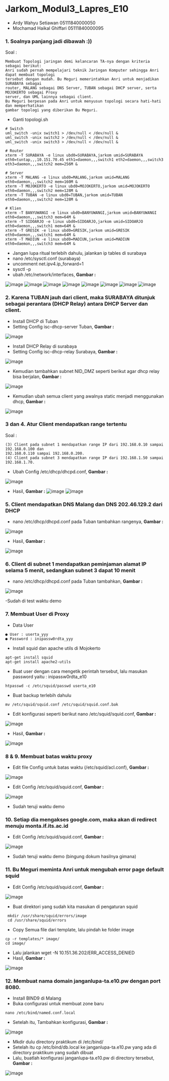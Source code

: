 # Jarkom_Modul3_Lapres_E10
- Ardy Wahyu Setiawan 05111840000050
- Mochamad Haikal Ghiffari 05111840000095

### 1. Soalnya panjang jadi dibawah :))
Soal :
```
Membuat Topologi jaringan demi kelancaran TA-nya dengan kriteria sebagai berikut:
Anri sudah pernah mempelajari teknik Jaringan Komputer sehingga Anri dapat membuat topologi
tersebut dengan mudah. Bu Meguri memerintahkan Anri untuk menjadikan SURABAYA sebagai
router, MALANG sebagai DNS Server, TUBAN sebagai DHCP server, serta MOJOKERTO sebagai Proxy
server, dan UML lainnya sebagai client.
Bu Meguri berpesan pada Anri untuk menyusun topologi secara hati-hati dan memperhatikan
gambar topologi yang diberikan Bu Meguri.
```
- Ganti topologi.sh
```
# Switch
uml_switch -unix switch1 > /dev/null < /dev/null &
uml_switch -unix switch2 > /dev/null < /dev/null &
uml_switch -unix switch3 > /dev/null < /dev/null &

# Router
xterm -T SURABAYA -e linux ubd0=SURABAYA,jarkom umid=SURABAYA eth0=tuntap,,,10.151.70.45 eth1=daemon,,,switch1 eth2=daemon,,,switch3 eth3=daemon,,,switch2 mem=256M &

# Server
xterm -T MALANG -e linux ubd0=MALANG,jarkom umid=MALANG eth0=daemon,,,switch2 mem=160M &
xterm -T MOJOKERTO -e linux ubd0=MOJOKERTO,jarkom umid=MOJOKERTO eth0=daemon,,,switch2 mem=128M &
xterm -T TUBAN -e linux ubd0=TUBAN,jarkom umid=TUBAN eth0=daemon,,,switch2 mem=128M &

# Klien
xterm -T BANYUWANGI -e linux ubd0=BANYUWANGI,jarkom umid=BANYUWANGI eth0=daemon,,,switch3 mem=64M &
xterm -T SIDOARJO -e linux ubd0=SIDOARJO,jarkom umid=SIDOARJO eth0=daemon,,,switch1 mem=64M &
xterm -T GRESIK -e linux ubd0=GRESIK,jarkom umid=GRESIK eth0=daemon,,,switch1 mem=64M &
xterm -T MADIUN -e linux ubd0=MADIUN,jarkom umid=MADIUN eth0=daemon,,,switch3 mem=64M &

```
- Jangan lupa ritual terlebih dahulu, jalankan ip tables di surabaya
- nano /etc/sysctl.conf (surabaya)
- uncomment net.ipv4.ip_forward=1
- sysctl -p
- ubah /etc/network/interfaces, **Gambar :**

![image](https://user-images.githubusercontent.com/57068224/100520271-85571480-31cf-11eb-9d88-630d865688e1.png)
![image](https://user-images.githubusercontent.com/57068224/100520272-88520500-31cf-11eb-9156-a6d55daa0a7c.png)
![image](https://user-images.githubusercontent.com/57068224/100520273-89833200-31cf-11eb-8bab-79b046c83349.png)
![image](https://user-images.githubusercontent.com/57068224/100520275-8be58c00-31cf-11eb-87d7-224fdc1476ec.png)
![image](https://user-images.githubusercontent.com/57068224/100520280-8e47e600-31cf-11eb-896c-c1aa4ed9e30b.png)
![image](https://user-images.githubusercontent.com/57068224/100520281-8f791300-31cf-11eb-9ab1-199971ef54f7.png)
![image](https://user-images.githubusercontent.com/57068224/100520282-9142d680-31cf-11eb-8ea9-ed4338e48727.png)
![image](https://user-images.githubusercontent.com/57068224/100520286-930c9a00-31cf-11eb-8619-f6cde2e74ab7.png)

### 2. Karena TUBAN jauh dari client, maka SURABAYA ditunjuk sebagai perantara (DHCP Relay) antara DHCP Server dan client.
- Install DHCP di Tuban
- Setting Config isc-dhcp-server Tuban, **Gambar :**

![image](https://user-images.githubusercontent.com/57068224/100520308-bb949400-31cf-11eb-8e87-3747548eaa24.png)

- Install DHCP Relay di surabaya
- Setting Config isc-dhcp-relay Surabaya, **Gambar :**

![image](https://user-images.githubusercontent.com/57068224/100520355-f72f5e00-31cf-11eb-9507-1cbca56880a5.png)

- Kemudian tambahkan subnet NID_DMZ seperti berikut agar dhcp relay bisa berjalan, **Gambar :**

![image](https://user-images.githubusercontent.com/57068224/100520375-0e6e4b80-31d0-11eb-99d1-f0c2307238bb.png)

- Kemudian ubah semua client yang awalnya static menjadi menggunakan dhcp, **Gambar :**

![image](https://user-images.githubusercontent.com/57068224/100520387-11693c00-31d0-11eb-88f2-60b5f009c786.png)

### 3 dan 4. Atur Client mendapatkan range tertentu
Soal :
```
(3) Client pada subnet 1 mendapatkan range IP dari 192.168.0.10 sampai 192.168.0.100 dan
192.168.0.110 sampai 192.168.0.200.
(4) Client pada subnet 3 mendapatkan range IP dari 192.168.1.50 sampai 192.168.1.70.
```
- Ubah Config /etc/dhcp/dhcpd.conf, **Gambar :**

![image](https://user-images.githubusercontent.com/57068224/100520512-981e1900-31d0-11eb-98ad-112c1c74907f.png)

- Hasil, **Gambar :**
![image](https://user-images.githubusercontent.com/57068224/100520609-2c887b80-31d1-11eb-8846-5326e793a238.png)
![image](https://user-images.githubusercontent.com/57068224/100520611-34482000-31d1-11eb-80ad-b1ae7fe5572a.png)

### 5. Client mendapatkan DNS Malang dan DNS 202.46.129.2 dari DHCP
- nano /etc/dhcp/dhcpd.conf pada Tuban tambahkan rangenya, **Gambar :**

![image](https://user-images.githubusercontent.com/57068224/100520648-5f327400-31d1-11eb-8f88-23c0a1ec607f.png)

- Hasil, **Gambar :**

![image](https://user-images.githubusercontent.com/57068224/100520649-6194ce00-31d1-11eb-8e8e-fd1658dd1b93.png)

### 6. Client di subnet 1 mendapatkan peminjaman alamat IP selama 5 menit, sedangkan subnet 3 dapat 10 menit
- nano /etc/dhcp/dhcpd.conf pada Tuban tambahkan, **Gambar :**

![image](https://user-images.githubusercontent.com/57068224/100520681-9ef95b80-31d1-11eb-9412-09ac5e0020aa.png)

-Sudah di test waktu demo

### 7. Membuat User di Proxy
- Data User
```
● User : userta_yyy
● Password : inipassw0rdta_yyy
```
- Install squid dan apache utils di Mojokerto
```
apt-get install squid
apt-get install apache2-utils
```
- Buat user dengan cara mengetik perintah tersebut, lalu masukan password yaitu : inipassw0rdta_e10
```
htpasswd -c /etc/squid/passwd userta_e10
```
- Buat backup terlebih dahulu
```
mv /etc/squid/squid.conf /etc/squid/squid.conf.bak
```
- Edit konfigurasi seperti berikut nano /etc/squid/squid.conf, **Gambar :**

![image](https://user-images.githubusercontent.com/57068224/100520786-4a0a1500-31d2-11eb-8132-fed28a452e2c.png)

- Hasil, **Gambar :**

![image](https://user-images.githubusercontent.com/57068224/100520787-4d050580-31d2-11eb-88fd-55de4e1c928c.png)

### 8 & 9. Membuat batas waktu proxy
- Edit file Config untuk batas waktu (/etc/squid/acl.conf), **Gambar :**

![image](https://user-images.githubusercontent.com/57068224/100520825-95bcbe80-31d2-11eb-830c-703abeadcd4c.png)

- Edit Config /etc/squid/squid.conf, **Gambar :**

![image](https://user-images.githubusercontent.com/57068224/100520826-96edeb80-31d2-11eb-994e-712011f81c3d.png)

- Sudah teruji waktu demo
### 10. Setiap dia mengakses google.com, maka akan di redirect menuju monta.if.its.ac.id
- Edit Config /etc/squid/squid.conf, **Gambar :**

![image](https://user-images.githubusercontent.com/57068224/100520892-fa781900-31d2-11eb-9160-431bc3d26633.png)

- Sudah teruji waktu demo (bingung dokum hasilnya gimana)

### 11. Bu Meguri meminta Anri untuk mengubah error page default squid
- Edit Config /etc/squid/squid.conf, **Gambar :**

![image](https://user-images.githubusercontent.com/57068224/100521065-eda7f500-31d3-11eb-87c1-4eb125ca19db.png)

- Buat direktori yang sudah kita masukan di pengaturan squid
```
 mkdir /usr/share/squid/errors/image
 cd /usr/share/squid/errors
```
- Copy Semua file dari template, lalu pindah ke folder image
```
cp -r templates/* image/
cd image/
```
- Lalu jalankan wget -N 10.151.36.202/ERR_ACCESS_DENIED
- Hasil, **Gambar :**

![image](https://user-images.githubusercontent.com/57068224/100521066-eed92200-31d3-11eb-8e65-6a969acb05cb.png)

### 12. Membuat nama domain janganlupa-ta.e10.pw dengan port 8080.
- Install BIND9 di Malang
- Buka configurasi untuk membuat zone baru
```
nano /etc/bind/named.conf.local
```
- Setelah itu, Tambahkan konfigurasi, **Gambar :**

![image](https://user-images.githubusercontent.com/57068224/100521116-45466080-31d4-11eb-945b-11aa9f1dfd70.png)

- Mkdir dulu directory praktikum di /etc/bind/
- Setelah itu cp /etc/bind/db.local ke janganlupa-ta.e10.pw yang ada di directory praktikum yang sudah dibuat
- Lalu, buatlah konfigurasi janganlupa-ta.e10.pw di directory tersebut, **Gambar :**

![image](https://user-images.githubusercontent.com/57068224/100521153-8d658300-31d4-11eb-8897-757b52df3da9.png)
